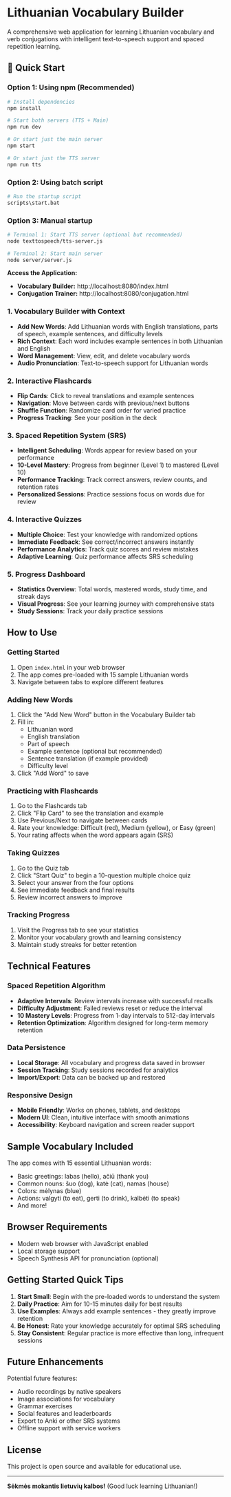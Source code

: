 # Lithuanian Vocabulary Builder

A comprehensive web application for learning Lithuanian vocabulary and verb conjugations with intelligent text-to-speech support and spaced repetition learning.

## 🚀 Quick Start

### **Option 1: Using npm (Recommended)**
```bash
# Install dependencies
npm install

# Start both servers (TTS + Main)
npm run dev

# Or start just the main server
npm start

# Or start just the TTS server
npm run tts
```

### **Option 2: Using batch script**
```bash
# Run the startup script
scripts\start.bat
```

### **Option 3: Manual startup**
```bash
# Terminal 1: Start TTS server (optional but recommended)
node texttospeech/tts-server.js

# Terminal 2: Start main server
node server/server.js
```

**Access the Application:**
- **Vocabulary Builder:** http://localhost:8080/index.html
- **Conjugation Trainer:** http://localhost:8080/conjugation.html

### 1. Vocabulary Builder with Context
- **Add New Words**: Add Lithuanian words with English translations, parts of speech, example sentences, and difficulty levels
- **Rich Context**: Each word includes example sentences in both Lithuanian and English
- **Word Management**: View, edit, and delete vocabulary words
- **Audio Pronunciation**: Text-to-speech support for Lithuanian words

### 2. Interactive Flashcards
- **Flip Cards**: Click to reveal translations and example sentences
- **Navigation**: Move between cards with previous/next buttons
- **Shuffle Function**: Randomize card order for varied practice
- **Progress Tracking**: See your position in the deck

### 3. Spaced Repetition System (SRS)
- **Intelligent Scheduling**: Words appear for review based on your performance
- **10-Level Mastery**: Progress from beginner (Level 1) to mastered (Level 10)
- **Performance Tracking**: Track correct answers, review counts, and retention rates
- **Personalized Sessions**: Practice sessions focus on words due for review

### 4. Interactive Quizzes
- **Multiple Choice**: Test your knowledge with randomized options
- **Immediate Feedback**: See correct/incorrect answers instantly
- **Performance Analytics**: Track quiz scores and review mistakes
- **Adaptive Learning**: Quiz performance affects SRS scheduling

### 5. Progress Dashboard
- **Statistics Overview**: Total words, mastered words, study time, and streak days
- **Visual Progress**: See your learning journey with comprehensive stats
- **Study Sessions**: Track your daily practice sessions

## How to Use

### Getting Started
1. Open `index.html` in your web browser
2. The app comes pre-loaded with 15 sample Lithuanian words
3. Navigate between tabs to explore different features

### Adding New Words
1. Click the "Add New Word" button in the Vocabulary Builder tab
2. Fill in:
   - Lithuanian word
   - English translation
   - Part of speech
   - Example sentence (optional but recommended)
   - Sentence translation (if example provided)
   - Difficulty level
3. Click "Add Word" to save

### Practicing with Flashcards
1. Go to the Flashcards tab
2. Click "Flip Card" to see the translation and example
3. Use Previous/Next to navigate between cards
4. Rate your knowledge: Difficult (red), Medium (yellow), or Easy (green)
5. Your rating affects when the word appears again (SRS)

### Taking Quizzes
1. Go to the Quiz tab
2. Click "Start Quiz" to begin a 10-question multiple choice quiz
3. Select your answer from the four options
4. See immediate feedback and final results
5. Review incorrect answers to improve

### Tracking Progress
1. Visit the Progress tab to see your statistics
2. Monitor your vocabulary growth and learning consistency
3. Maintain study streaks for better retention

## Technical Features

### Spaced Repetition Algorithm
- **Adaptive Intervals**: Review intervals increase with successful recalls
- **Difficulty Adjustment**: Failed reviews reset or reduce the interval
- **10 Mastery Levels**: Progress from 1-day intervals to 512-day intervals
- **Retention Optimization**: Algorithm designed for long-term memory retention

### Data Persistence
- **Local Storage**: All vocabulary and progress data saved in browser
- **Session Tracking**: Study sessions recorded for analytics
- **Import/Export**: Data can be backed up and restored

### Responsive Design
- **Mobile Friendly**: Works on phones, tablets, and desktops
- **Modern UI**: Clean, intuitive interface with smooth animations
- **Accessibility**: Keyboard navigation and screen reader support

## Sample Vocabulary Included

The app comes with 15 essential Lithuanian words:
- Basic greetings: labas (hello), ačiū (thank you)
- Common nouns: šuo (dog), katė (cat), namas (house)
- Colors: mėlynas (blue)
- Actions: valgyti (to eat), gerti (to drink), kalbėti (to speak)
- And more!

## Browser Requirements

- Modern web browser with JavaScript enabled
- Local storage support
- Speech Synthesis API for pronunciation (optional)

## Getting Started Quick Tips

1. **Start Small**: Begin with the pre-loaded words to understand the system
2. **Daily Practice**: Aim for 10-15 minutes daily for best results
3. **Use Examples**: Always add example sentences - they greatly improve retention
4. **Be Honest**: Rate your knowledge accurately for optimal SRS scheduling
5. **Stay Consistent**: Regular practice is more effective than long, infrequent sessions

## Future Enhancements

Potential future features:
- Audio recordings by native speakers
- Image associations for vocabulary
- Grammar exercises
- Social features and leaderboards
- Export to Anki or other SRS systems
- Offline support with service workers

## License

This project is open source and available for educational use.

---

**Sėkmės mokantis lietuvių kalbos!** (Good luck learning Lithuanian!)